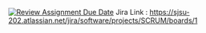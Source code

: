 [![Review Assignment Due Date](https://classroom.github.com/assets/deadline-readme-button-22041afd0340ce965d47ae6ef1cefeee28c7c493a6346c4f15d667ab976d596c.svg)](https://classroom.github.com/a/nqsiO_r4)
Jira Link : https://sjsu-202.atlassian.net/jira/software/projects/SCRUM/boards/1

